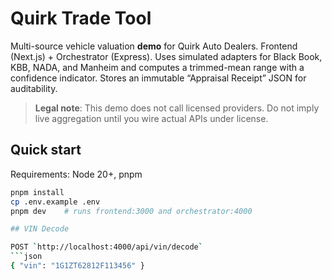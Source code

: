 # Quirk Trade Tool

Multi-source vehicle valuation **demo** for Quirk Auto Dealers. Frontend (Next.js) + Orchestrator (Express). Uses simulated adapters for Black Book, KBB, NADA, and Manheim and computes a trimmed-mean range with a confidence indicator. Stores an immutable “Appraisal Receipt” JSON for auditability.

> **Legal note**: This demo does not call licensed providers. Do not imply live aggregation until you wire actual APIs under license.

## Quick start

Requirements: Node 20+, pnpm

```bash
pnpm install
cp .env.example .env
pnpm dev    # runs frontend:3000 and orchestrator:4000

## VIN Decode

POST `http://localhost:4000/api/vin/decode`
```json
{ "vin": "1G1ZT62812F113456" }

